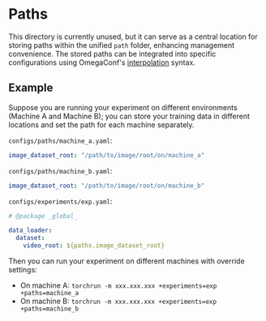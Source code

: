 # Paths

This directory is currently unused, but it can serve as a central location for storing paths within the unified `path`
folder, enhancing management convenience. The stored paths can be integrated into specific configurations using
OmegaConf's [interpolation](https://omegaconf.readthedocs.io/en/latest/usage.html#variable-interpolation) syntax.

## Example

Suppose you are running your experiment on different environments (Machine A and Machine B); you can store your training
data in different locations and set the path for each machine separately.

`configs/paths/machine_a.yaml`:

```yaml
image_dataset_root: "/path/to/image/root/on/machine_a"
```

`configs/paths/machine_b.yaml`:

```yaml
image_dataset_root: "/path/to/image/root/on/machine_b"
```

`configs/experiments/exp.yaml`:

```yaml
# @package _global_

data_loader:
  dataset:
    video_root: ${paths.image_dataset_root}
``` 

Then you can run your experiment on different machines with override settings:

- On machine A: `torchrun -m xxx.xxx.xxx +experiments=exp +paths=machine_a`
- On machine B: `torchrun -m xxx.xxx.xxx +experiments=exp +paths=machine_b`

